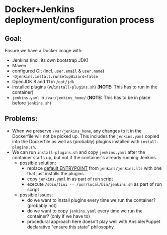 # Docker+Jenkins deployment/configuration process

## Goal:

Ensure we have a Docker image with:

- Jenkins (incl. its own bootstrap JDK)
- Maven
- configured Git (incl. `user.email` & `user.name`)
- `-Djenkins.install.runSetupWizard=false`
- OpenJDK 8 and 11 in `/opt/jdk`
- installed plugins (w/`install-plugins.sh`) (**NOTE:** This has to run in the container)
- `jenkins.yaml` in `/var/jenkins_home/` (**NOTE:** This has to be in place before `jenkins.sh`)

## Problems:

- When we preserve `/var/jenkins_home`, any changes to it in the Dockerfile will not
  be picked up. This includes the `jenkins.yaml` copied into the Dockerfile as well as (probably)
  plugins installed with `install-plugins.sh`.
- We can run `install-plugins.sh` and copy `jenkins.yaml` after the container starts up,
  but not if the container's already running Jenkins.
  - possible solution:
    - replace [default ENTRYPOINT](https://github.com/jenkinsci/docker/blob/8f609a265213eff10a79fb46261d7ff8fd9c6e6f/Dockerfile#L76)
      from `jenkins/jenkins:lts` with one that just installs the plugins
    - copy `jenkins.yaml` in as part of run script
    - execute `/sbin/tini -- /usr/local/bin/jenkins.sh` as part of run script
  - possible issues:
    - do we want to install plugins every time we run the container? (probably not)
    - do we want to copy `jenkins.yaml` every time we run the container? (only if we have to)
    - procedural approach here doesn't play well with Ansible/Puppet declarative "ensure this state"
      philosophy
